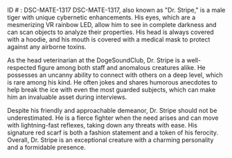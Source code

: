 ID # : DSC-MATE-1317
DSC-MATE-1317, also known as "Dr. Stripe," is a male tiger with unique cybernetic enhancements. His eyes, which are a mesmerizing VR rainbow LED, allow him to see in complete darkness and can scan objects to analyze their properties. His head is always covered with a hoodie, and his mouth is covered with a medical mask to protect against any airborne toxins.

As the head veterinarian at the DogeSoundClub, Dr. Stripe is a well-respected figure among both staff and anomalous creatures alike. He possesses an uncanny ability to connect with others on a deep level, which is rare among his kind. He often jokes and shares humorous anecdotes to help break the ice with even the most guarded subjects, which can make him an invaluable asset during interviews.

Despite his friendly and approachable demeanor, Dr. Stripe should not be underestimated. He is a fierce fighter when the need arises and can move with lightning-fast reflexes, taking down any threats with ease. His signature red scarf is both a fashion statement and a token of his ferocity. Overall, Dr. Stripe is an exceptional creature with a charming personality and a formidable presence.